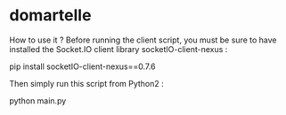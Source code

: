 # domartelle
How to use it ?
Before running the client script, you must be sure to have installed the Socket.IO client library socketIO-client-nexus :

pip install socketIO-client-nexus==0.7.6

Then simply run this script from Python2 :

python main.py